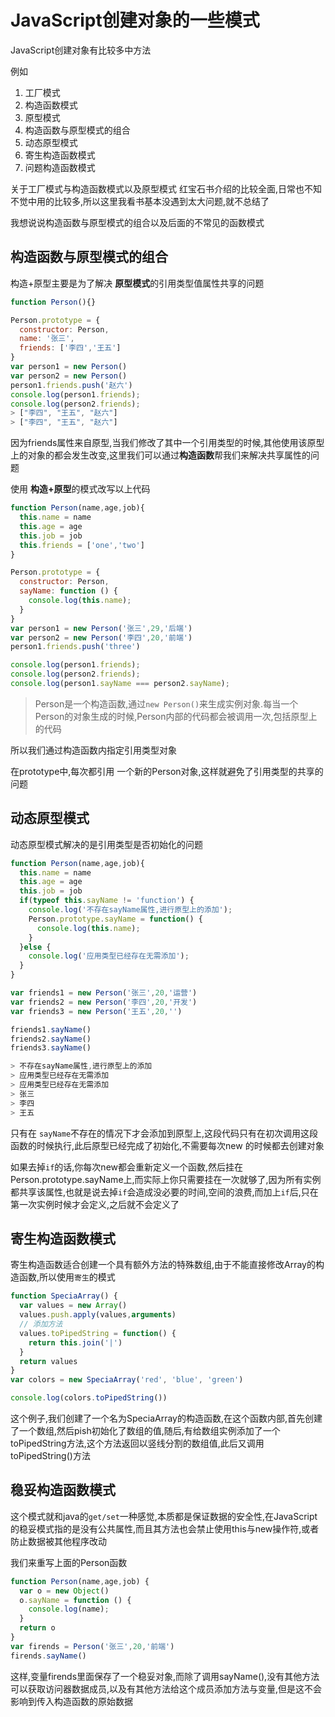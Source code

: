 # JavaScript创建对象的一些模式

JavaScript创建对象有比较多中方法

例如

1. 工厂模式
2. 构造函数模式
3. 原型模式
4. 构造函数与原型模式的组合
5. 动态原型模式
6. 寄生构造函数模式
7. 问题构造函数模式



关于工厂模式与构造函数模式以及原型模式 红宝石书介绍的比较全面,日常也不知不觉中用的比较多,所以这里我看书基本没遇到太大问题,就不总结了

我想说说构造函数与原型模式的组合以及后面的不常见的函数模式

## 构造函数与原型模式的组合

构造+原型主要是为了解决 **原型模式**的引用类型值属性共享的问题

```javascript
function Person(){}

Person.prototype = {
  constructor: Person,
  name: '张三',
  friends: ['李四','王五']
}
var person1 = new Person()
var person2 = new Person()
person1.friends.push('赵六')
console.log(person1.friends);
console.log(person2.friends);
> ["李四", "王五", "赵六"]
> ["李四", "王五", "赵六"]
```



因为friends属性来自原型,当我们修改了其中一个引用类型的时候,其他使用该原型上的对象的都会发生改变,这里我们可以通过**构造函数**帮我们来解决共享属性的问题

使用 **构造+原型**的模式改写以上代码

```js
function Person(name,age,job){
  this.name = name
  this.age = age
  this.job = job
  this.friends = ['one','two']
}

Person.prototype = {
  constructor: Person,
  sayName: function () {
    console.log(this.name);
  }
}
var person1 = new Person('张三',29,'后端')
var person2 = new Person('李四',20,'前端')
person1.friends.push('three')

console.log(person1.friends);
console.log(person2.friends);
console.log(person1.sayName === person2.sayName);
```

> Person是一个构造函数,通过`new Person()`来生成实例对象.每当一个Person的对象生成的时候,Person内部的代码都会被调用一次,包括原型上的代码

所以我们通过构造函数内指定引用类型对象

在prototype中,每次都引用 一个新的Person对象,这样就避免了引用类型的共享的问题



## 动态原型模式 

动态原型模式解决的是引用类型是否初始化的问题

```js
function Person(name,age,job){
  this.name = name
  this.age = age
  this.job = job
  if(typeof this.sayName != 'function') {
    console.log('不存在sayName属性,进行原型上的添加');
    Person.prototype.sayName = function() {
      console.log(this.name);
    }
  }else {
    console.log('应用类型已经存在无需添加');
  }
}

var friends1 = new Person('张三',20,'运营')
var friends2 = new Person('李四',20,'开发')
var friends3 = new Person('王五',20,'')

friends1.sayName()
friends2.sayName()
friends3.sayName()

> 不存在sayName属性,进行原型上的添加
> 应用类型已经存在无需添加
> 应用类型已经存在无需添加
> 张三
> 李四
> 王五
```

只有在	`sayName`不存在的情况下才会添加到原型上,这段代码只有在初次调用这段函数的时候执行,此后原型已经完成了初始化,不需要每次new 的时候都去创建对象

如果去掉`if`的话,你每次new都会重新定义一个函数,然后挂在Person.prototype.sayName上,而实际上你只需要挂在一次就够了,因为所有实例都共享该属性,也就是说去掉`if`会造成没必要的时间,空间的浪费,而加上`if`后,只在第一次实例时候才会定义,之后就不会定义了



## 寄生构造函数模式

寄生构造函数适合创建一个具有额外方法的特殊数组,由于不能直接修改Array的构造函数,所以使用`寄生`的模式

```js
function SpeciaArray() {
  var values = new Array()
  values.push.apply(values,arguments)
  // 添加方法
  values.toPipedString = function() {
    return this.join('|')
  }
  return values
}
var colors = new SpeciaArray('red', 'blue', 'green')

console.log(colors.toPipedString())
```



这个例子,我们创建了一个名为SpeciaArray的构造函数,在这个函数内部,首先创建了一个数组,然后pish初始化了数组的值,随后,有给数组实例添加了一个toPipedString方法,这个方法返回以竖线分割的数组值,此后又调用toPipedString()方法



## 稳妥构造函数模式

这个模式就和java的`get/set`一种感觉,本质都是保证数据的安全性,在JavaScript的稳妥模式指的是没有公共属性,而且其方法也会禁止使用this与new操作符,或者防止数据被其他程序改动

我们来重写上面的Person函数

```js
function Person(name,age,job) {
  var o = new Object()
  o.sayName = function () {
    console.log(name);
  }
  return o
}
var firends = Person('张三',20,'前端')
firends.sayName()
```

这样,变量firends里面保存了一个稳妥对象,而除了调用sayName(),没有其他方法可以获取访问器数据成员,以及有其他方法给这个成员添加方法与变量,但是这不会影响到传入构造函数的原始数据